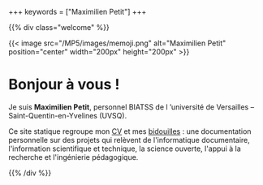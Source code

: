 +++
keywords = ["Maximilien Petit"]
+++

{{% div class="welcome" %}}

{{< image src="/MP5/images/memoji.png" alt="Maximilien Petit" position="center" width="200px" height="200px" >}}

# Bonjour à vous !

Je suis **Maximilien Petit**, personnel BIATSS de l ’université de Versailles – Saint-Quentin-en-Yvelines (UVSQ).

Ce site statique regroupe mon <a href="/MP5/cv" target="_blank">CV</a> et mes <a href="/MP5/blog" target="_blank">bidouilles</a> : une documentation personnelle sur des projets qui relèvent de l'informatique documentaire, l'information scientifique et technique, la science ouverte, l'appui à la recherche et l'ingénierie pédagogique.

{{% /div %}}